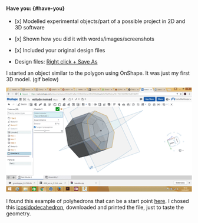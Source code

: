 #### Have you: {#have-you}

* \[x\] Modelled experimental objects/part of a possible project in 2D and 3D software

* \[x\] Shown how you did it with words/images/screenshots

* \[x\] Included your original design files

* Design files: [Right click + Save As](http://archive.fabacademy.org/archives/2017/fablabwgtn/students/457/uploads/tamahka.zip)

I started an object similar to the polygon using OnShape. It was just my first 3D model. \(gif below\)

![](/assets/estudos-3d.gif)



I found this example of polyhedrons that can be a start point [here](http://www.korthalsaltes.com). I chosed this [icosidodecahedron](http://www.korthalsaltes.com/model.php?name_en=icosidodecahedron), downloaded and printed the file, just to taste the geometry.

